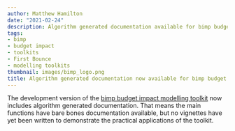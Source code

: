 ```yaml
---
author: Matthew Hamilton
date: "2021-02-24"
description: Algorithm generated documentation available for bimp budget impact modelling toolkit.
tags:
- bimp
- budget impact
- toolkits
- First Bounce
- modelling toolkits
thumbnail: images/bimp_logo.png
title: Algorithm generated documentation now available for bimp budget impact modelling toolkit.
---
```


The development version of the [bimp budget impact modelling toolkit](https://ready4-dev.github.io/bimp/) now includes algorithm generated documentation. That means the main functions have bare bones documentation available, but no vignettes have yet been written to demonstrate the practical applications of the toolkit.


